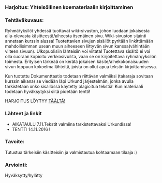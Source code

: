 ### Harjoitus:  Yhteisöllinen koemateriaalin kirjoittaminen

### Tehtäväkuvaus:

Ryhmä/yksilöt yhdessä tuottavat wiki-sivuston, johon luodaan jokaisesta alla-olevasta käsitteestä/aiheesta itsenäinen sivu. Wiki-sivuston sijainti annetaan kurssin alussa! Tuotettavien sivujen sisällöt pyritään linkittämään mahdollisimman usean muun aiheeseen liittyvän sivun kanssa(vähintään viiteen sivuun). Ulkopuolisiin lähteisiin voi viitata!
Tuotettava sisältö ei voi olla suoraan kopioitu verkkosivuilita, vaan se on kirjoitettava ryhmän/yksilön toimesta. 
Erityisen tärkeää on kerätä jokaisen käsite/aihekokonaisuuden sivun loppuun kokoelma lähteitä, joista on ollut apua tekstin kirjoittamisessa.

Kun tuotettu  Dokumenttaatio todetaan riittävän valmiiksi (takaraja sovitaan kurssin aikana) se viedään läpi Urkund järjestelmän, jonka avulla tarkistetaan onko sisällössä käytetty plagioitua tekstiä!
Kun materiaali todetaan hyväksytyksi siitä pidetään tentti!

HARJOITUS LÖYTYY [TÄÄLTÄ!](https://github.com/JAMK-IT/IIO12110-harjoitus-gt0/wiki)

### Lähteet ja linkit

* AIKATAULU 7.11.Tekstit valmiina tarkistettavaksi Urkundissa!
* TENTTI 14.11.2016 !

### Tavoite:

Tutustua tärkeisiin käsitteisiin ja valmistautua kohtaamaan tilaaja :)


### Arviointi:

Hyväksytty/hylätty

